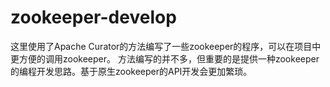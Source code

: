 # zookeeper-develop
这里使用了Apache Curator的方法编写了一些zookeeper的程序，可以在项目中更方便的调用zookeeper。
方法编写的并不多，但重要的是提供一种zookeeper的编程开发思路。基于原生zookeeper的API开发会更加繁琐。
